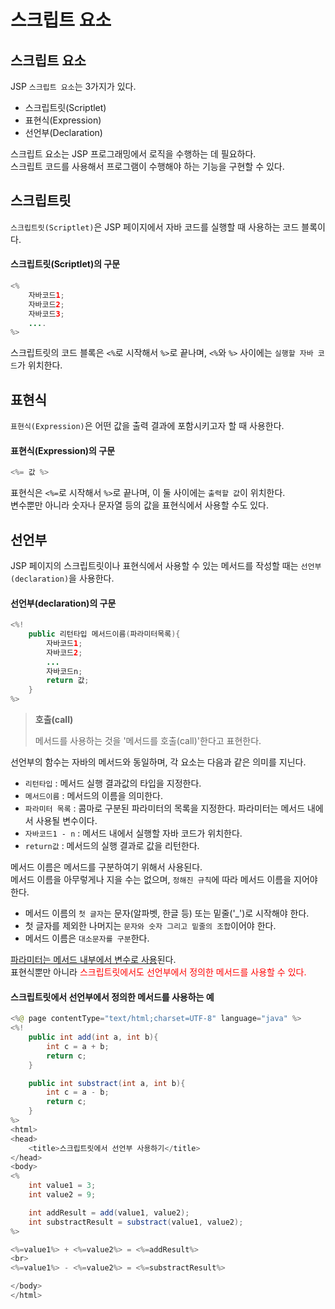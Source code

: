 # 스크립트 요소

## 스크립트 요소

JSP `스크립트 요소`는 3가지가 있다.

- 스크립트릿(Scriptlet)
- 표현식(Expression)
- 선언부(Declaration)

스크립트 요소는 JSP 프로그래밍에서 로직을 수행하는 데 필요하다.<br>스크립트 코드를 사용해서 프로그램이 수행해야 하는 기능을 구현할 수 있다.

## 스크립트릿

`스크립트릿(Scriptlet)`은 JSP 페이지에서 자바 코드를 실행할 때 사용하는 코드 블록이다.

#### 스크립트릿(Scriptlet)의 구문

```java
<%
    자바코드1;
    자바코드2;
    자바코드3;
    ....
%>
```

스크립트릿의 코드 블록은 `<%`로 시작해서 `%>`로 끝나며, `<%`와 `%>` 사이에는 `실행할 자바 코드`가 위치한다.

## 표현식

`표현식(Expression)`은 어떤 값을 출력 결과에 포함시키고자 할 때 사용한다.

#### 표현식(Expression)의 구문

```java
<%= 값 %>
```

표현식은 `<%=`로 시작해서 `%>`로 끝나며, 이 둘 사이에는 `출력할 값`이 위치한다.<br>변수뿐만 아니라 숫자나 문자열 등의 값을 표현식에서 사용할 수도 있다.

## 선언부

JSP 페이지의 스크립트릿이나 표현식에서 사용할 수 있는 메서드를 작성할 때는 `선언부(declaration)`을 사용한다.

#### 선언부(declaration)의 구문

```java
<%!
    public 리턴타입 메서드이름(파라미터목록){
        자바코드1;
        자바코드2;
        ...
        자바코드n;
        return 값;
    }
%>
```

> **호출(call)**
>
> 메서드를 사용하는 것을 '메서드를 호출(call)'한다고 표현한다.

선언부의 함수는 자바의 메서드와 동일하며, 각 요소는 다음과 같은 의미를 지닌다.

- `리턴타입` : 메서드 실행 결과값의 타입을 지정한다.
- `메서드이름` : 메서드의 이름을 의미한다.
- `파라미터 목록` : 콤마로 구분된 파라미터의 목록을 지정한다. 파라미터는 메서드 내에서 사용될 변수이다.
- `자바코드1 - n` : 메서드 내에서 실행할 자바 코드가 위치한다.
- `return값` : 메서드의 실행 결과로 값을 리턴한다.

메서드 이름은 메서드를 구분하여기 위해서 사용된다.<br>메서드 이름을 아무렇게나 지을 수는 없으며, `정해진 규칙`에 따라 메서드 이름을 지어야 한다.

- 메서드 이름의 `첫 글자`는 문자(알파벳, 한글 등) 또는 밑줄('_')로 시작해야 한다.
- 첫 글자를 제외한 나머지는 `문자와 숫자 그리고 밑줄의 조합`이어야 한다.
- 메서드 이름은 `대소문자를 구분`한다.

<u>파라미터는 메서드 내부에서 변수로 사용</u>된다.<br>표현식뿐만 아니라 <span style="color:red">스크립트릿에서도 선언부에서 정의한 메서드를 사용할 수 있다.</span>

#### 스크립트릿에서 선언부에서 정의한 메서드를 사용하는 예

```java
<%@ page contentType="text/html;charset=UTF-8" language="java" %>
<%!
    public int add(int a, int b){
        int c = a + b;
        return c;
    }

    public int substract(int a, int b){
        int c = a - b;
        return c;
    }
%>
<html>
<head>
    <title>스크립트릿에서 선언부 사용하기</title>
</head>
<body>
<%
    int value1 = 3;
    int value2 = 9;

    int addResult = add(value1, value2);
    int substractResult = substract(value1, value2);
%>

<%=value1%> + <%=value2%> = <%=addResult%>
<br>
<%=value1%> - <%=value2%> = <%=substractResult%>

</body>
</html>
```
